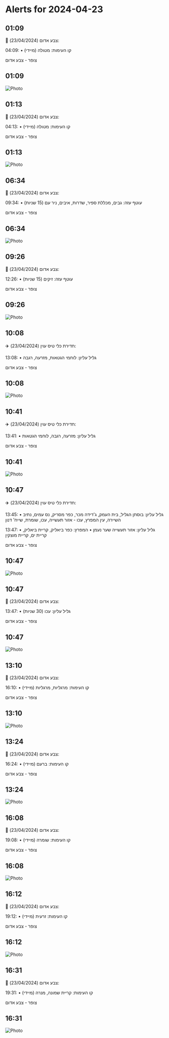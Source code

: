 # Alerts for 2024-04-23

## 01:09

🔴 צבע אדום (23/04/2024):

04:09:
• קו העימות: מטולה (מיידי)

צופר - צבע אדום

## 01:09

![Photo](images/20640.jpg)

## 01:13

🔴 צבע אדום (23/04/2024):

04:13:
• קו העימות: מטולה (מיידי)

צופר - צבע אדום

## 01:13

![Photo](images/20642.jpg)

## 06:34

🔴 צבע אדום (23/04/2024):

09:34:
• עוטף עזה: גבים, מכללת ספיר, שדרות, איבים, ניר עם (15 שניות)

צופר - צבע אדום

## 06:34

![Photo](images/20644.jpg)

## 09:26

🔴 צבע אדום (23/04/2024):

12:26:
• עוטף עזה: זיקים (15 שניות)

צופר - צבע אדום

## 09:26

![Photo](images/20646.jpg)

## 10:08

✈️ חדירת כלי טיס עוין (23/04/2024):

13:08:
• גליל עליון: לוחמי הגטאות, מזרעה, רגבה 

צופר - צבע אדום

## 10:08

![Photo](images/20648.jpg)

## 10:41

✈️ חדירת כלי טיס עוין (23/04/2024):

13:41:
• גליל עליון: מזרעה, רגבה, לוחמי הגטאות 

צופר - צבע אדום

## 10:41

![Photo](images/20650.jpg)

## 10:47

✈️ חדירת כלי טיס עוין (23/04/2024):

13:45:
• גליל עליון: בוסתן הגליל, בית העמק, ג'דידה מכר, כפר מסריק, נס עמים, נתיב השיירה, עין המפרץ, עכו - אזור תעשייה, עכו, שומרת, שייח' דנון 

13:47:
• גליל עליון: אזור תעשייה שער נעמן 
• המפרץ: כפר ביאליק, קריית ביאליק, קריית ים, קריית מוצקין 

צופר - צבע אדום

## 10:47

![Photo](images/20654.jpg)

## 10:47

🔴 צבע אדום (23/04/2024):

13:47:
• גליל עליון: עכו (30 שניות)

צופר - צבע אדום

## 10:47

![Photo](images/20656.jpg)

## 13:10

🔴 צבע אדום (23/04/2024):

16:10:
• קו העימות: מרגליות, מרגליות (מיידי)

צופר - צבע אדום

## 13:10

![Photo](images/20660.jpg)

## 13:24

🔴 צבע אדום (23/04/2024):

16:24:
• קו העימות: ברעם (מיידי)

צופר - צבע אדום

## 13:24

![Photo](images/20662.jpg)

## 16:08

🔴 צבע אדום (23/04/2024):

19:08:
• קו העימות: שומרה (מיידי)

צופר - צבע אדום

## 16:08

![Photo](images/20664.jpg)

## 16:12

🔴 צבע אדום (23/04/2024):

19:12:
• קו העימות: זרעית (מיידי)

צופר - צבע אדום

## 16:12

![Photo](images/20666.jpg)

## 16:31

🔴 צבע אדום (23/04/2024):

19:31:
• קו העימות: קריית שמונה, מנרה (מיידי)

צופר - צבע אדום

## 16:31

![Photo](images/20670.jpg)

